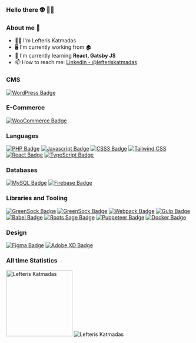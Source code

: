 ### Hello there 👽 🖖🏻

### About me 🐬

- 🖖🏻 I'm Lefteris Katmadas
- 🖥️ I'm currently working from 🏠
- 🌱 I'm currently learning **React, Gatsby JS**
- 📫 How to reach me: [Linkedin - @lefteriskatmadas](https://www.linkedin.com/in/lefteriskatmadas/)

### CMS

[![WordPress Badge](https://img.shields.io/badge/-WordPress-21759b?style=for-the-badge&labelColor=black&logo=wordpress&logoColor=21759b)](#)

### E-Commerce

[![WooCommerce Badge](https://img.shields.io/badge/-WoOCommerce-96588a?style=for-the-badge&labelColor=black&logo=woocommerce&logoColor=96588a)](#)

### Languages

[![PHP Badge](https://img.shields.io/badge/-PHP-474A8A?style=for-the-badge&labelColor=black&logo=php&logoColor=474A8A)](#) [![Javascript Badge](https://img.shields.io/badge/-Javascript-F0DB4F?style=for-the-badge&labelColor=black&logo=javascript&logoColor=F0DB4F)](#) [![CSS3 Badge](https://img.shields.io/badge/-CSS3-2865f0?style=for-the-badge&labelColor=black&logo=css3&logoColor=274de4)](#) [![Tailwind CSS](https://img.shields.io/badge/-Tailwind_CSS-06B6D4?style=for-the-badge&labelColor=black&logo=Tailwind%20CSS&logoColor=ffffff)](#)
[![React Badge](https://img.shields.io/badge/-React-61DAFB?style=for-the-badge&labelColor=black&logo=react&logoColor=61DAFB)](#) [![TypeScript Badge](https://img.shields.io/badge/-TypeScript-3178C6?style=for-the-badge&labelColor=black&logo=typescript&logoColor=3178C6)](#)

### Databases

[![MySQL Badge](https://img.shields.io/badge/-MySQL-0db7ed?style=for-the-badge&labelColor=black&logo=mysql&logoColor=F29111)](#) [![Firebase Badge](https://img.shields.io/badge/-Firebase-e69514?style=for-the-badge&labelColor=black&logo=firebase&logoColor=ffa500)](#)

### Libraries and Tooling

[![GreenSock Badge](https://img.shields.io/badge/-Gutenberg-000000?style=for-the-badge&labelColor=black&logo=Gutenberg&logoColor=ffffff)](#) [![GreenSock Badge](https://img.shields.io/badge/-GreenSock-88CE02?style=for-the-badge&labelColor=black&logo=Greensock&logoColor=ffffff)](#) [![Webpack Badge](https://img.shields.io/badge/-Webpack-4285F4?style=for-the-badge&labelColor=black&logo=Webpack&logoColor=ffffff)](#) [![Gulp Badge](https://img.shields.io/badge/-Gulp-CF4647?style=for-the-badge&labelColor=black&logo=Gulp&logoColor=ffffff)](#) [![Babel Badge](https://img.shields.io/badge/-Babel-F9DC3E?style=for-the-badge&labelColor=black&logo=Babel&logoColor=ffffff)](#) [![Roots Sage Badge](https://img.shields.io/badge/-Roots%20Sage-525DDC?style=for-the-badge&labelColor=black&logo=RootsSage&logoColor=ffffff)](#)
[![Puppeteer Badge](https://img.shields.io/badge/-Puppeteer-40B5A4?style=for-the-badge&labelColor=black&logo=Puppeteer&logoColor=ffffff)](#) [![Docker Badge](https://img.shields.io/badge/-Docker-0db7ed?style=for-the-badge&labelColor=black&logo=docker&logoColor=0db7ed)](#)

### Design

[![Figma Badge](https://img.shields.io/badge/-Figma-F24E1E?style=for-the-badge&labelColor=black&logo=Figma&logoColor=ffffff)](#) [![Adobe XD Badge](https://img.shields.io/badge/-Adobe%20XD-FF61F6?style=for-the-badge&labelColor=black&logo=Adobe%20XD&logoColor=ffffff)](#)

### All time Statistics

<img height="180em" src="https://github-readme-stats.vercel.app/api?layout=compact&langs_count=8&theme=blueberry&cache_seconds=1800&count_private=true&username=lkatmadas&show_icons=true" alt="Lefteris Katmadas"/>

<img src="https://github-readme-streak-stats.herokuapp.com/?user=lkatmadas&theme=blueberry" alt="Lefteris Katmadas"/>

